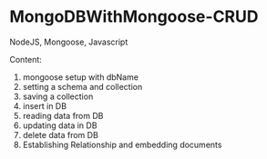 # MongoDBWithMongoose-CRUD
NodeJS, Mongoose, Javascript

Content:

1. mongoose setup with dbName
2. setting a schema and collection
3. saving a collection
4. insert in DB
5. reading data from DB
6. updating data in DB
7. delete data from DB
8. Establishing Relationship and embedding documents
